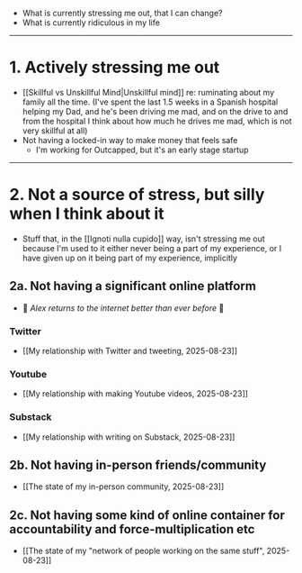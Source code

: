 - What is currently stressing me out, that I can change?
- What is currently ridiculous in my life

---
# 1. Actively stressing me out
- [[Skillful vs Unskillful Mind|Unskillful mind]] re: ruminating about my family all the time. (I've spent the last 1.5 weeks in a Spanish hospital helping my Dad, and he's been driving me mad, and on the drive to and from the hospital I think about how much he drives me mad, which is not very skillful at all)
- Not having a locked-in way to make money that feels safe
	- I'm working for Outcapped, but it's an early stage startup

---
# 2. Not a source of stress, but silly when I think about it
- Stuff that, in the [[Ignoti nulla cupido]] way, isn't stressing me out because I'm used to it either never being a part of my experience, or I have given up on it being part of my experience, implicitly
## 2a. Not having a significant online platform
- 🌈 *Alex returns to the internet better than ever before* 🌈
### Twitter
- [[My relationship with Twitter and tweeting, 2025-08-23]]
### Youtube
- [[My relationship with making Youtube videos, 2025-08-23]]
### Substack
- [[My relationship with writing on Substack, 2025-08-23]]
## 2b. Not having in-person friends/community
- [[The state of my in-person community, 2025-08-23]]
## 2c. Not having some kind of online container for accountability and force-multiplication etc
- [[The state of my "network of people working on the same stuff", 2025-08-23]]